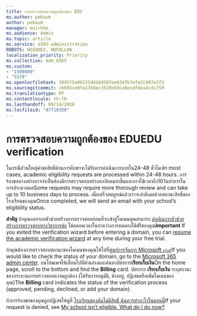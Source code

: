 ```yaml
---
title: การตรวจสอบความถูกต้องของ EDU
ms.author: pebaum
author: pebaum
manager: mnirkhe
ms.audience: Admin
ms.topic: article
ms.service: o365-administration
ROBOTS: NOINDEX, NOFOLLOW
localization_priority: Priority
ms.collection: Adm_O365
ms.custom:
- "1500009"
- "5578"
ms.openlocfilehash: 309575a86155d416d587ee034fb7efe2c807e3f3
ms.sourcegitcommit: c6692ce0fa1358ec3529e59ca0ecdfdea4cdc759
ms.translationtype: MT
ms.contentlocale: th-TH
ms.lasthandoff: 09/14/2020
ms.locfileid: "47710358"
---
```

# <a name="edu-verification"></a><span data-ttu-id="2133c-102">การตรวจสอบความถูกต้องของ EDU</span><span class="sxs-lookup"><span data-stu-id="2133c-102">EDU verification</span></span>

<span data-ttu-id="2133c-103">ในกรณีส่วนใหญ่คำขอสิทธิ์ด้านการศึกษาจะได้รับการดำเนินการภายใน24-48 ชั่วโมง</span><span class="sxs-lookup"><span data-stu-id="2133c-103">In most cases, academic eligibility requests are processed within 24-48 hours.</span></span> <span data-ttu-id="2133c-104">การร้องขอบางอย่างอาจจำเป็นต้องมีการตรวจสอบอย่างละเอียดมากขึ้นและอาจใช้เวลาถึง10วันทำการในการประมวลผล</span><span class="sxs-lookup"><span data-stu-id="2133c-104">Some requests may require more thorough review and can take up to 10 business days to process.</span></span> <span data-ttu-id="2133c-105">เมื่อเสร็จสมบูรณ์แล้วเราจะส่งอีเมลด้วยสถานะสิทธิ์ของโรงเรียนของคุณ</span><span class="sxs-lookup"><span data-stu-id="2133c-105">Once completed, we will send an email with your school’s eligibility status.</span></span>

<span data-ttu-id="2133c-106">**สำคัญ** ถ้าคุณออกจากตัวช่วยสร้างการตรวจสอบก่อนที่จะเข้าสู่โดเมนคุณสามารถ [ดำเนินการตัวช่วยสร้างการตรวจสอบทางวิชาการต่อ](https://go.microsoft.com/fwlink/p/?linkid=2135255) ได้ตลอดเวลาในระหว่างการทดลองใช้ฟรีของคุณ</span><span class="sxs-lookup"><span data-stu-id="2133c-106">**Important** If you exited the verification wizard before entering a domain, you can [resume the academic verification wizard](https://go.microsoft.com/fwlink/p/?linkid=2135255) at any time during your free trial.</span></span>

<span data-ttu-id="2133c-107">ถ้าคุณต้องการตรวจสอบสถานะของโดเมนของคุณให้ไปที่[ศูนย์การจัดการ Microsoft ๓๖๕](https://go.microsoft.com/fwlink/p/?linkid=2024339)</span><span class="sxs-lookup"><span data-stu-id="2133c-107">If you would like to check the status of your domain, go to the [Microsoft 365 admin center](https://go.microsoft.com/fwlink/p/?linkid=2024339).</span></span> <span data-ttu-id="2133c-108">บนโฮมเพจให้เลื่อนไปที่ด้านล่างและค้นหาบัตรการ**เรียกเก็บเงิน**</span><span class="sxs-lookup"><span data-stu-id="2133c-108">On the home page, scroll to the bottom and find the **Billing** card.</span></span> <span data-ttu-id="2133c-109">บัตรการ **เรียกเก็บเงิน** ระบุสถานะของกระบวนการตรวจสอบความถูกต้อง (ได้รับการอนุมัติ, ค้างอยู่, ปฏิเสธหรือเพิ่มโดเมนของคุณ)</span><span class="sxs-lookup"><span data-stu-id="2133c-109">The **Billing** card indicates the status of the verification process (approved, pending, declined, or add your domain).</span></span>

<span data-ttu-id="2133c-110">ถ้าการร้องขอของคุณถูกปฏิเสธให้ดูที่ [โรงเรียนของฉันไม่มีสิทธิ์ ฉันควรทำอะไรในตอนนี้](https://docs.microsoft.com/microsoft-365/commerce/subscriptions/verify-academic-eligibility#my-school-isnt-eligible-what-do-i-do-now)</span><span class="sxs-lookup"><span data-stu-id="2133c-110">If your request is denied, see [My school isn’t eligible. What do I do now?](https://docs.microsoft.com/microsoft-365/commerce/subscriptions/verify-academic-eligibility#my-school-isnt-eligible-what-do-i-do-now)</span></span>